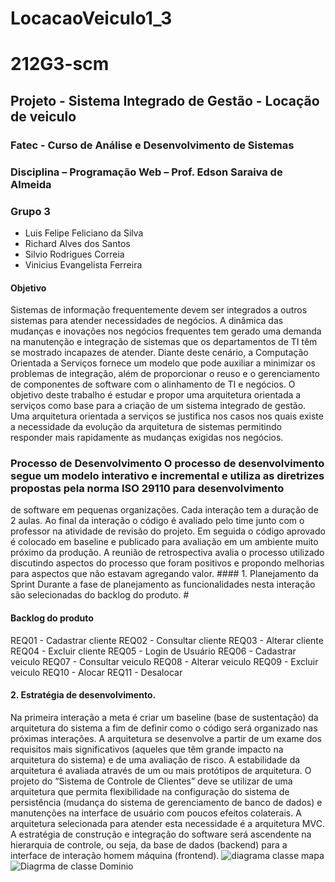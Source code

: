# LocacaoVeiculo1_3
# 212G3-scm
## Projeto - Sistema Integrado de Gestão - Locação de veiculo 
### Fatec -  Curso de Análise e Desenvolvimento de Sistemas 
### Disciplina – Programação Web – Prof. Edson Saraiva de Almeida 
### Grupo 3 
- Luis Felipe Feliciano da Silva
- Richard Alves dos Santos
- Silvio Rodrigues Correia
- Vinicius Evangelista Ferreira
#### Objetivo 
Sistemas de informação frequentemente devem ser integrados a outros sistemas para atender necessidades de negócios. A dinâmica das mudanças e inovações nos negócios frequentes 
tem gerado uma demanda na manutenção e integração de sistemas que os departamentos de TI têm se mostrado incapazes de atender. Diante deste cenário, a Computação Orientada a 
Serviços fornece um modelo que pode auxiliar a minimizar os problemas de integração, além de proporcionar o reuso e o gerenciamento de componentes de software com o 
alinhamento de TI e negócios. O objetivo deste trabalho é estudar e propor uma arquitetura orientada a serviços como base para a criação de um sistema integrado de gestão. 
Uma arquitetura orientada a serviços se justifica nos casos nos quais existe a necessidade da evolução da arquitetura de sistemas permitindo responder mais rapidamente as 
mudanças exigidas nos negócios.  
### Processo de Desenvolvimento O processo de desenvolvimento segue um modelo interativo e incremental e utiliza as diretrizes propostas pela norma ISO 29110 para desenvolvimento 
de software em pequenas organizações. Cada interação tem a duração de 2 aulas. Ao final da interação o código é avaliado pelo time junto com o professor na atividade de revisão 
do projeto. Em seguida o código aprovado é colocado em baseline e publicado para avaliação em um ambiente muito próximo da produção. A reunião de retrospectiva avalia o processo 
utilizado discutindo aspectos do processo que foram positivos e propondo melhorias para aspectos que não estavam agregando valor.   #### 1. Planejamento da Sprint Durante a fase 
de planejamento as funcionalidades nesta interação são selecionadas do backlog do produto.  #
#### Backlog do produto 
REQ01 - Cadastrar cliente 
REQ02 - Consultar cliente 
REQ03 - Alterar cliente 
REQ04 - Excluir cliente 
REQ05 - Login de Usuário 
REQ06 - Cadastrar veiculo
REQ07 - Consultar veiculo 
REQ08 - Alterar veiculo
REQ09 - Excluir veiculo 
REQ10 - Alocar
REQ11 - Desalocar
#### 2. Estratégia de desenvolvimento. 
Na primeira interação a meta é criar um baseline (base de sustentação) da arquitetura do sistema a fim de definir como o código será organizado nas próximas interações. 
A arquitetura se desenvolve a partir de um exame dos requisitos mais significativos (aqueles que têm grande impacto na arquitetura do sistema) e de uma avaliação de risco.
A estabilidade da arquitetura é avaliada através de um ou mais protótipos de arquitetura. O projeto do “Sistema de Controle de Clientes” deve se utilizar de uma arquitetura 
que permita flexibilidade na configuração do sistema de persistência (mudança do sistema de gerenciamento de banco de dados) e manutenções na interface de usuário com poucos 
efeitos colaterais. A arquitetura selecionada para atender esta necessidade é a arquitetura MVC.  A estratégia de construção e integração do software será ascendente na 
hierarquia de controle, ou seja, da base de dados (backend) para a interface de interação homem máquina (frontend). 
![diagrama classe mapa](https://user-images.githubusercontent.com/89322701/137602526-18d3e1a8-8b45-49c2-8e15-19f9922c9d17.png)
![Diagrma de classe Dominio](https://user-images.githubusercontent.com/89322701/134992166-cbb29ca3-c2ff-477e-bbd9-c8a40157866c.png)
